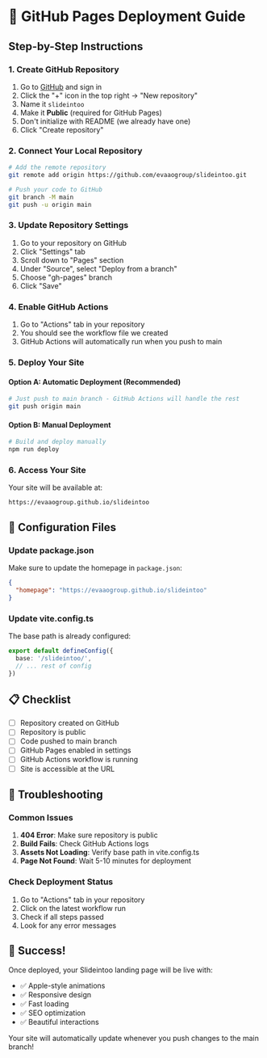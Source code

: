 # 🚀 GitHub Pages Deployment Guide

## Step-by-Step Instructions

### 1. Create GitHub Repository

1. Go to [GitHub](https://github.com) and sign in
2. Click the "+" icon in the top right → "New repository"
3. Name it `slideintoo`
4. Make it **Public** (required for GitHub Pages)
5. Don't initialize with README (we already have one)
6. Click "Create repository"

### 2. Connect Your Local Repository

```bash
# Add the remote repository
git remote add origin https://github.com/evaaogroup/slideintoo.git

# Push your code to GitHub
git branch -M main
git push -u origin main
```

### 3. Update Repository Settings

1. Go to your repository on GitHub
2. Click "Settings" tab
3. Scroll down to "Pages" section
4. Under "Source", select "Deploy from a branch"
5. Choose "gh-pages" branch
6. Click "Save"

### 4. Enable GitHub Actions

1. Go to "Actions" tab in your repository
2. You should see the workflow file we created
3. GitHub Actions will automatically run when you push to main

### 5. Deploy Your Site

#### Option A: Automatic Deployment (Recommended)
```bash
# Just push to main branch - GitHub Actions will handle the rest
git push origin main
```

#### Option B: Manual Deployment
```bash
# Build and deploy manually
npm run deploy
```

### 6. Access Your Site

Your site will be available at:
```
https://evaaogroup.github.io/slideintoo
```

## 🔧 Configuration Files

### Update package.json
Make sure to update the homepage in `package.json`:

```json
{
  "homepage": "https://evaaogroup.github.io/slideintoo"
}
```

### Update vite.config.ts
The base path is already configured:
```typescript
export default defineConfig({
  base: '/slideintoo/',
  // ... rest of config
})
```

## 📋 Checklist

- [ ] Repository created on GitHub
- [ ] Repository is public
- [ ] Code pushed to main branch
- [ ] GitHub Pages enabled in settings
- [ ] GitHub Actions workflow is running
- [ ] Site is accessible at the URL

## 🐛 Troubleshooting

### Common Issues

1. **404 Error**: Make sure repository is public
2. **Build Fails**: Check GitHub Actions logs
3. **Assets Not Loading**: Verify base path in vite.config.ts
4. **Page Not Found**: Wait 5-10 minutes for deployment

### Check Deployment Status

1. Go to "Actions" tab in your repository
2. Click on the latest workflow run
3. Check if all steps passed
4. Look for any error messages

## 🎉 Success!

Once deployed, your Slideintoo landing page will be live with:
- ✅ Apple-style animations
- ✅ Responsive design
- ✅ Fast loading
- ✅ SEO optimization
- ✅ Beautiful interactions

Your site will automatically update whenever you push changes to the main branch! 